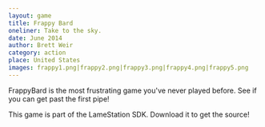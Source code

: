 ```yaml
---
layout: game
title: Frappy Bard
oneliner: Take to the sky.
date: June 2014
author: Brett Weir
category: action
place: United States
images: frappy1.png|frappy2.png|frappy3.png|frappy4.png|frappy5.png
---
```


FrappyBard is the most frustrating game you've never played before. See if you can get past the first pipe!

This game is part of the LameStation SDK. Download it to get the source!
